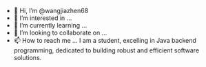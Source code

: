 - 👋 Hi, I’m @wangjiazhen68
- 👀 I’m interested in ...
- 🌱 I’m currently learning ...
- 💞️ I’m looking to collaborate on ...
- 📫 How to reach me ...
I am a student, excelling in Java backend programming, dedicated to building robust and efficient software solutions.

<!---
wangjiazhen68/wangjiazhen68 is a ✨ special ✨ repository because its `README.md` (this file) appears on your GitHub profile.
You can click the Preview link to take a look at your changes.
--->
